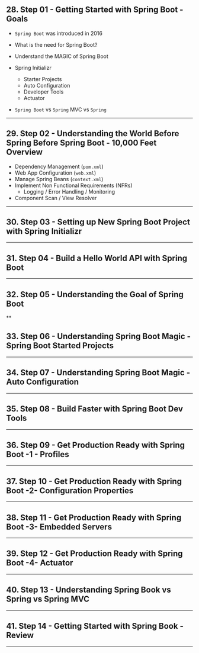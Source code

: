 ## 28. Step 01 - Getting Started with Spring Boot - Goals

* `Spring Boot` was introduced in 2016
* What is the need for Spring Boot?
* Understand the MAGIC of Spring Boot

* Spring Initializr
    * Starter Projects
    * Auto Configuration
    * Developer Tools
    * Actuator

* `Spring Boot` vs `Spring` MVC vs `Spring`

***

## 29. Step 02 - Understanding the World Before Spring Before Spring Boot - 10,000 Feet Overview

* Dependency Management (`pom.xml`)
* Web App Configuration (`web.xml`)
* Manage Spring Beans (`context.xml`)
* Implement Non Functional Requirements (NFRs)
    * Logging / Error Handling / Monitoring
* Component Scan / View Resolver

***

## 30. Step 03 - Setting up New Spring Boot Project with Spring Initializr

***

## 31. Step 04 - Build a Hello World API with Spring Boot

***

## 32. Step 05 - Understanding the Goal of Spring Boot

**

## 33. Step 06 - Understanding Spring Boot Magic - Spring Boot Started Projects

***

## 34. Step 07 - Understanding Spring Boot Magic - Auto Configuration

***

## 35. Step 08 - Build Faster with Spring Boot Dev Tools

***

## 36. Step 09 - Get Production Ready with Spring Boot -1 - Profiles

***

## 37. Step 10 - Get Production Ready with Spring Boot -2- Configuration Properties

***

## 38. Step 11 - Get Production Ready with Spring Boot -3- Embedded Servers

***

## 39. Step 12 - Get Production Ready with Spring Boot -4- Actuator

***

## 40. Step 13 - Understanding Spring Book vs Spring vs Spring MVC

***

## 41. Step 14 - Getting Started with Spring Book - Review

***
